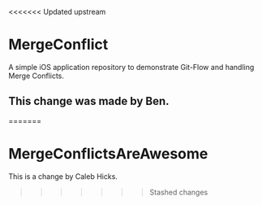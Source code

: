 <<<<<<< Updated upstream
# MergeConflict
A simple iOS application repository to demonstrate Git-Flow and handling Merge Conflicts.
## This change was made by Ben.
=======
# MergeConflictsAreAwesome

This is a change by Caleb Hicks.
>>>>>>> Stashed changes
